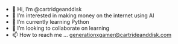 - 👋 Hi, I’m @cartridgeanddisk
- 👀 I’m interested in making money on the internet using AI
- 🌱 I’m currently learning Python
- 💞️ I’m looking to collaborate on learning
- 📫 How to reach me ... generationxgamer@cartrideanddisk.com

<!---
cartridgeanddisk/cartridgeanddisk is a ✨ special ✨ repository because its `README.md` (this file) appears on your GitHub profile.
You can click the Preview link to take a look at your changes.
--->
